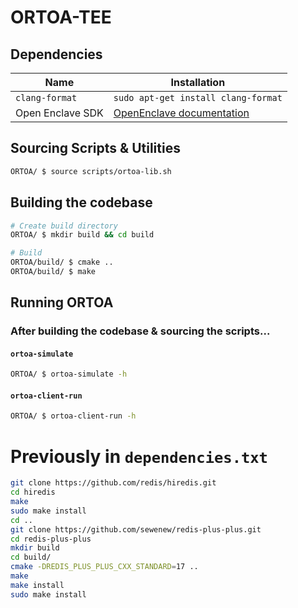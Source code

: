 # ORTOA-TEE

## Dependencies

|      Name      |             Installation            |
| -------------- | ----------------------------------- |
| `clang-format` | `sudo apt-get install clang-format` |
| Open Enclave SDK | [OpenEnclave documentation](https://github.com/openenclave/openenclave/blob/master/docs/GettingStartedDocs/install_oe_sdk-Ubuntu_20.04.md) |


## Sourcing Scripts & Utilities

```bash
ORTOA/ $ source scripts/ortoa-lib.sh
```

## Building the codebase

```bash
# Create build directory
ORTOA/ $ mkdir build && cd build

# Build
ORTOA/build/ $ cmake ..
ORTOA/build/ $ make
```

## Running ORTOA

### After building the codebase & sourcing the scripts...

#### `ortoa-simulate`

```bash
ORTOA/ $ ortoa-simulate -h
```

#### `ortoa-client-run`

```bash
ORTOA/ $ ortoa-client-run -h
```


# Previously in `dependencies.txt`

```bash
git clone https://github.com/redis/hiredis.git
cd hiredis
make
sudo make install
cd ..
git clone https://github.com/sewenew/redis-plus-plus.git
cd redis-plus-plus
mkdir build
cd build/
cmake -DREDIS_PLUS_PLUS_CXX_STANDARD=17 ..
make
make install
sudo make install
```